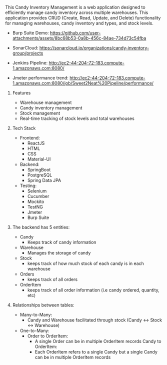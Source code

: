 This Candy Inventory Management is a web application designed to efficiently manage candy inventory across multiple warehouses. This application provides CRUD (Create, Read, Update, and Delete) functionality for managing warehouses, candy inventory and types, and stock levels.


- Burp Suite Demo:
https://github.com/user-attachments/assets/8bc68b53-0a8b-456c-84ae-734d73c54fba


- SonarCloud: https://sonarcloud.io/organizations/candy-inventory-group/projects
- Jenkins Pipeline: http://ec2-44-204-72-183.compute-1.amazonaws.com:8080/
- Jmeter performance trend: http://ec2-44-204-72-183.compute-1.amazonaws.com:8080/job/Sweet2Neat%20Pipeline/performance/
  
1. Features
    - Warehouse management
    - Candy inventory management
    - Stock management
    - Real-time tracking of stock levels and total warehouses

2. Tech Stack
    - Frontend:
        - ReactJS
        - HTML
        - CSS
        - Material-UI
    - Backend:
        - SpringBoot
        - PostgreSQL
        - Spring Data JPA
    - Testing:
        - Selenium
        - Cucumber
        - Mockito
        - TestNG
        - Jmeter
        - Burp Suite


3. The backend has 5 entities:
    - Candy
        - Keeps track of candy information
    - Warehouse
        - Manages the storage of candy
    - Stock
        - keeps track of how much stock of each candy is in each warehouse
    - Orders
        - keeps track of all orders
    - OrderItem
        - keeps track of all order information (i.e candy ordered, quantity, etc)

4. Relationships between tables:
    - Many-to-Many:
        - Candy and Warehouse facilitated through stock (Candy <-> Stock <-> Warehouse)
    - One-to-Many:
        - Order to OrderItem:
            - A single Order can be in multiple OrderItem records
        Candy to OrderItem:
            - Each OrderItem refers to a single Candy but a single Candy can be in multiple OrderItem records

